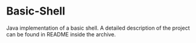 # Basic-Shell
Java implementation of a basic shell. A detailed description of the project can be 
found in README inside the archive.
